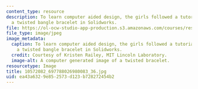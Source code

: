 ```yaml
---
content_type: resource
description: To learn computer aided design, the girls followed a tutorial to build
  a twisted bangle bracelet in Solidworks.
file: https://ol-ocw-studio-app-production.s3.amazonaws.com/courses/res-2-005-girls-who-build-make-your-own-wearables-workshop-spring-2015/ea43a6329e852573d123b728272454b2_10572082_697788026980083_36.jpg
file_type: image/jpeg
image_metadata:
  caption: To learn computer aided design, the girls followed a tutorial to build
    a twisted bangle bracelet in Solidworks.
  credit: Courtesy of Kristen Railey, MIT Lincoln Laboratory.
  image-alt: A computer generated image of a twisted bracelet.
resourcetype: Image
title: 10572082_697788026980083_36.jpg
uid: ea43a632-9e85-2573-d123-b728272454b2
---
```

